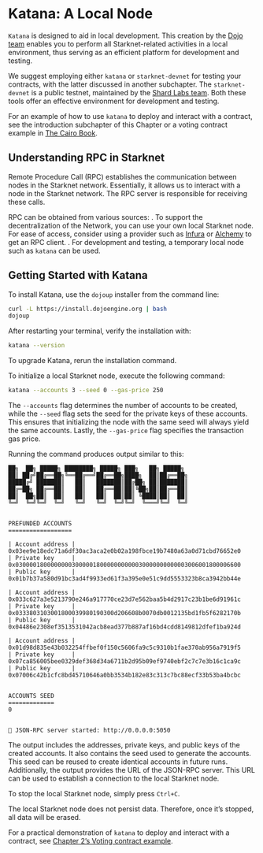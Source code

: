 # Katana: A Local Node

`Katana` is designed to aid in local development.
This creation by the [Dojo
team](https://github.com/dojoengine/dojo/blob/main/crates/katana/README.md)
enables you to perform all Starknet-related activities in a local
environment, thus serving as an efficient platform for development and
testing.

We suggest employing either `katana` or `starknet-devnet` for testing
your contracts, with the latter discussed in another
subchapter. The `starknet-devnet` is a public testnet, maintained by the
[Shard Labs team](https://github.com/0xSpaceShard/starknet-devnet-rs). Both
these tools offer an effective environment for development and testing.

For an example of how to use `katana` to deploy and interact with a
contract, see the introduction subchapter of this Chapter or a voting contract example in [The Cairo Book](https://book.cairo-lang.org/ch99-01-04-01-voting-contract.html).

## Understanding RPC in Starknet

Remote Procedure Call (RPC) establishes the communication between nodes
in the Starknet network. Essentially, it allows us to interact with a
node in the Starknet network. The RPC server is responsible for
receiving these calls.

RPC can be obtained from various sources: . To support the
decentralization of the Network, you can use your own local Starknet
node. For ease of access, consider using a provider such as
[Infura](https://docs.infura.io/networks/starknet/how-to) or
[Alchemy](https://www.alchemy.com/starknet) to get an RPC client. . For
development and testing, a temporary local node such as `katana` can be
used.

## Getting Started with Katana

To install Katana, use the `dojoup` installer from the command line:

```bash
curl -L https://install.dojoengine.org | bash
dojoup
```

After restarting your terminal, verify the installation with:

```bash
katana --version
```

To upgrade Katana, rerun the installation command.

To initialize a local Starknet node, execute the following command:

```bash
katana --accounts 3 --seed 0 --gas-price 250
```

The `--accounts` flag determines the number of accounts to be created,
while the `--seed` flag sets the seed for the private keys of these
accounts. This ensures that initializing the node with the same seed
will always yield the same accounts. Lastly, the `--gas-price` flag
specifies the transaction gas price.

Running the command produces output similar to this:

    ██╗  ██╗ █████╗ ████████╗ █████╗ ███╗   ██╗ █████╗
    ██║ ██╔╝██╔══██╗╚══██╔══╝██╔══██╗████╗  ██║██╔══██╗
    █████╔╝ ███████║   ██║   ███████║██╔██╗ ██║███████║
    ██╔═██╗ ██╔══██║   ██║   ██╔══██║██║╚██╗██║██╔══██║
    ██║  ██╗██║  ██║   ██║   ██║  ██║██║ ╚████║██║  ██║
    ╚═╝  ╚═╝╚═╝  ╚═╝   ╚═╝   ╚═╝  ╚═╝╚═╝  ╚═══╝╚═╝  ╚═╝


    PREFUNDED ACCOUNTS
    ==================

    | Account address |  0x03ee9e18edc71a6df30ac3aca2e0b02a198fbce19b7480a63a0d71cbd76652e0
    | Private key     |  0x0300001800000000300000180000000000030000000000003006001800006600
    | Public key      |  0x01b7b37a580d91bc3ad4f9933ed61f3a395e0e51c9dd5553323b8ca3942bb44e

    | Account address |  0x033c627a3e5213790e246a917770ce23d7e562baa5b4d2917c23b1be6d91961c
    | Private key     |  0x0333803103001800039980190300d206608b0070db0012135bd1fb5f6282170b
    | Public key      |  0x04486e2308ef3513531042acb8ead377b887af16bd4cdd8149812dfef1ba924d

    | Account address |  0x01d98d835e43b032254ffbef0f150c5606fa9c5c9310b1fae370ab956a7919f5
    | Private key     |  0x07ca856005bee0329def368d34a6711b2d95b09ef9740ebf2c7c7e3b16c1ca9c
    | Public key      |  0x07006c42b1cfc8bd45710646a0bb3534b182e83c313c7bc88ecf33b53ba4bcbc


    ACCOUNTS SEED
    =============
    0


    🚀 JSON-RPC server started: http://0.0.0.0:5050

The output includes the addresses, private keys, and public keys of the
created accounts. It also contains the seed used to generate the
accounts. This seed can be reused to create identical accounts in future
runs. Additionally, the output provides the URL of the JSON-RPC server.
This URL can be used to establish a connection to the local Starknet
node.

To stop the local Starknet node, simply press `Ctrl+C`.

The local Starknet node does not persist data. Therefore, once it’s stopped,
all data will be erased.

For a practical demonstration of `katana` to deploy and interact with a
contract, see [Chapter 2’s Voting contract
example](https://book.starknet.io/chapter_2/deploy_call_invoke.html).
